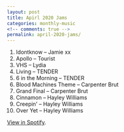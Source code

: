 ```yaml
---
layout: post
title: Apirl 2020 Jams
categories: monthly-music
<!-- comments: true -->
permalink: april-2020-jams/
---
```


1. Idontknow – Jamie xx
2. Apollo – Tourist
3. VHS – Lydia
4. Living – TENDER
5. 6 in the Morning – TENDER
6. Blood Machines Theme – Carpenter Brut
7. Grand Final – Carpenter Brut
8. Cinnamon – Hayley Williams
9. Creepin' – Hayley Williams
10. Over Yet – Hayley Williams

[View in Spotify][spotify].  

[spotify]: https://open.spotify.com/playlist/75x3JRZyxwDHaONkdIMoVN?si=Yc-tyRjETauHaEThkN0jGg
